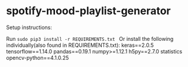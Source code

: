 # spotify-mood-playlist-generator

Setup instructions:

Run  ```sudo pip3 install -r REQUIREMENTS.txt ```
Or install the following individually(also found in REQUIREMENTS.txt):
keras==2.0.5
tensorflow==1.14.0
pandas==0.19.1
numpy>=1.12.1
h5py==2.7.0
statistics
opencv-python==4.1.0.25
